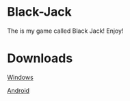 # Black-Jack
The is my game called Black Jack! Enjoy!


# Downloads

[Windows](https://drive.google.com/file/d/1e8o3wGATV2V-fFANm3BNyiK04e_yjC8X/view?usp=sharing)

[Android](https://drive.google.com/file/d/1Mb1MHzcVLsHJ24fwzmIxWUA33fQqNLNU/view?usp=sharing)
